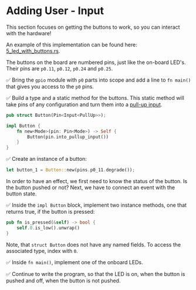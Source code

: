 # Adding User - Input

This section focuses on getting the buttons to work, so you can interact with the hardware!

An example of this implementation can be found here: [5_led_with_buttons.rs](https://github.com/knurling-rs/knurling-sessions-20q4/blob/main/src/bin/5_led_with_buttons.rs).

The buttons on the board are numbered pins, just like the on-board LED's. Their pins are `p0.11`, `p0.12`, `p0.24` and `p0.25`. 

✅ Bring the `gpio` module with `p0` parts into scope and add a line to `fn main()` that gives you access to the `p0` pins. 

✅ Build a type and a static method for the buttons. This static method will take pins of any configuration and turn them into a [pull-up input](../glossary.html#pull-up-input). 

```rust
pub struct Button(Pin<Input<PullUp>>);

impl Button {
    fn new<Mode>(pin: Pin<Mode>) -> Self {
        Button(pin.into_pullup_input())
    }
}
```

✅ Create an instance of a button:

```rust 
let button_1 = Button::new(pins.p0_11.degrade());
```
In order to have an effect, we first need to know the status of the button. Is the button pushed or not? Next, we have to connect an event with the button state. 

✅ Inside the `impl Button` block, implement two instance methods, one that returns true, if the button is pressed:

```rust
pub fn is_pressed(&self) -> bool {
    self.0.is_low().unwrap()
}
```
Note, that `struct Button` does not have any named fields. To access the associated type, index with `0`. 

✅ Inside `fn main()`, implement one of the onboard LEDs.

✅ Continue to write the program, so that the LED is on, when the button is pushed and off, when the button is not pushed. 





